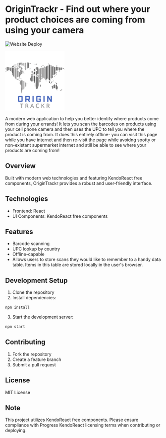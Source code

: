 # OriginTrackr - Find out where your product choices are coming from using your camera
![Website Deploy](https://deploy-badge.vercel.app/?url=http://www.origintrackr.com/&name=Vercel)

![A world map made out of a barcode with the text Origin Trackr displayed below it.](public/logo192.png)

A modern web application to help you better identify where products come from during your errands! It lets you scan the barcodes on products using your cell phone camera and then uses the UPC to tell you where the product is coming from. It does this entirely offline- you can visit this page while you have internet and then re-visit the page while avoidng spotty or non-existant supermarket internet and still be able to see where your products are coming from!

## Overview

Built with modern web technologies and featuring KendoReact free components, OriginTrackr provides a robust and user-friendly interface.

## Technologies

- Frontend: React 
- UI Components: KendoReact free components

## Features

- Barcode scanning
- UPC lookup by country
- Offline-capable
- Allows users to store scans they would like to remember to a handy data table. Items in this table are stored locally in the user's browser.

## Development Setup

1. Clone the repository
2. Install dependencies:
```bash
npm install
```
3. Start the development server:
```bash
npm start
```

## Contributing

1. Fork the repository
2. Create a feature branch
3. Submit a pull request

## License

MIT License

## Note

This project utilizes KendoReact free components. Please ensure compliance with Progress KendoReact licensing terms when contributing or deploying.
